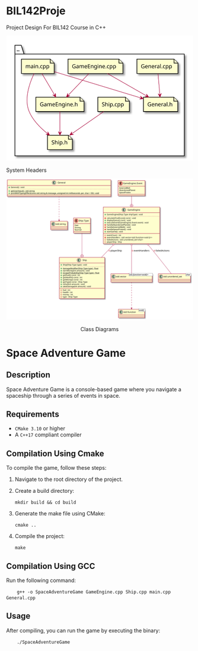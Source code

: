 # BIL142Proje
Project Design For BIL142 Course in C++

![Local image](build/diagrams/system_headers.svg "System Headers")
<figcaption>System Headers</figcaption>


![Local image](build/diagrams/class_diagram.svg "Class Diagram")
<figcaption><center>Class Diagrams</center></figcaption>

# Space Adventure Game

## Description
Space Adventure Game is a console-based game where you navigate a spaceship through a series of events in space.

## Requirements
- `CMake 3.10` or higher
- A `C++17` compliant compiler

## Compilation Using Cmake
To compile the game, follow these steps:

1. Navigate to the root directory of the project.
2. Create a build directory:
    
    ```
    mkdir build && cd build
    ```
3. Generate the make file using CMake:

    ```
    cmake ..
    ```
4. Compile the project:

    ```
    make
    ```

## Compilation Using GCC

Run the following command:

```
    g++ -o SpaceAdventureGame GameEngine.cpp Ship.cpp main.cpp General.cpp
```

## Usage
After compiling, you can run the game by executing the binary:

```
    ./SpaceAdventureGame
```
